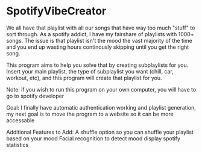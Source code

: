 # SpotifyVibeCreator

We all have that playlist with all our songs that have way too much "stuff" to sort through. As a spotify addict, I have my fairshare of playlists with 1000+ songs. The issue is that playlist isn't the mood the vast majority of the time and you end up wasting hours continously skipping until you get the right song.

This program aims to help you solve that by creating subplaylists for you. Insert your main playlist, the type of subplaylist you want (chill, car, workout, etc), and this program will create that playlist for you.

Note: if you wish to run this program on your own computer, you will have to go to spotify developer 

Goal:
I finally have automatic authentication working and playlist generation, my next goal is to move the program to a website so it can be more accessable

Additional Features to Add: 
A shuffle option so you can shuffle your playlist based on your mood
Facial recognition to detect mood
display spotify statistics

